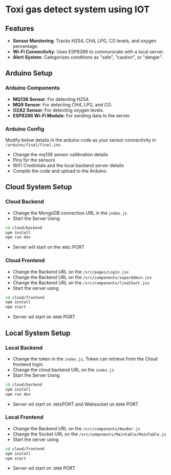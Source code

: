 # Toxi gas detect system using IOT

## Features

-   **Sensor Monitoring**: Tracks H2S4, CH4, LPG, CO levels, and oxygen percentage.
-   **Wi-Fi Connectivity**: Uses ESP8266 to communicate with a local server.
-   **Alert System**: Categorizes conditions as "safe", "caution", or "danger".

## Arduino Setup

### Arduino Components

-   **MQ136 Sensor**: For detecting H2S4.
-   **MQ9 Sensor**: For detecting CH4, LPG, and CO.
-   **O2A2 Sensor**: For detecting oxygen levels.
-   **ESP8266 Wi-Fi Module**: For sending data to the server.

### Arduino Config

Modify below details in the arduino code as your sensor connectivity in `/arduino/final/final.ino`

-   Change the mq136 sensor callibration details
-   Pins for the sensors
-   WiFi Credintials and the local backend server details
-   Compile the code and upload to the Arduino

## Cloud System Setup

### Cloud Backend

-   Change the MongoDB connection URL in the `index.js`
-   Start the Server Using

```bash
cd cloud/backend
npm install
npm run dev
```

-   Server will start on the `4001` PORT

### Cloud Frontend

-   Change the Backend URL on the `/src/pages/Login.jsx`
-   Change the Backend URL on the `/src/components/superAdmin.jsx`
-   Change the Backend URL on the `/src/components/lineChart.jsx`
-   Start the server using

```bash
cd cloud/frontend
npm install
npm start
```

-   Server wil start on `4000` PORT

## Local System Setup

### Local Backend

-   Change the token in the `index.js`, Token can retrieve from the Cloud frontend login.
-   Change the cloud backend URL on the `index.js`
-   Start the Server Using

```bash
cd cloud/backend
npm install
npm run dev
```

-   Server wil start on `3001`PORT and Websocket on `8080` PORT

### Local Frontend

-   Change the Backend URL on the `/src/components/NavBar.js`
-   Change the Socket URL on the `/src/components/Maintable/MainTable.js`
-   Start the server using

```bash
cd cloud/frontend
npm install
npm start
```

-   Server wil start on `3000` PORT
